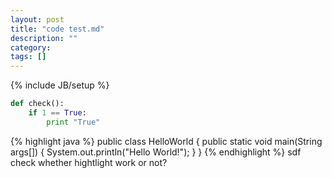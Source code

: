 ```yaml
---
layout: post
title: "code test.md"
description: ""
category: 
tags: []
---
```

{% include JB/setup %}

~~~ python
def check():
	if 1 == True:
		print "True"
~~~
{% highlight java %}
public class HelloWorld {
    public static void main(String args[]) {
      System.out.println("Hello World!");
    }
}
{% endhighlight %}
sdf  
check whether hightlight work or not?